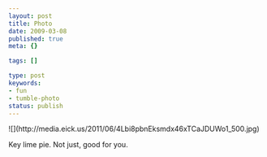 ```yaml
---
layout: post
title: Photo
date: 2009-03-08
published: true
meta: {}

tags: []

type: post
keywords:
- fun
- tumble-photo
status: publish
---
```

<div class="figure">            ![](http://media.eick.us/2011/06/4Lbi8pbnEksmdx46xTCaJDUWo1_500.jpg)        </div>

Key lime pie. Not just, good for you.

